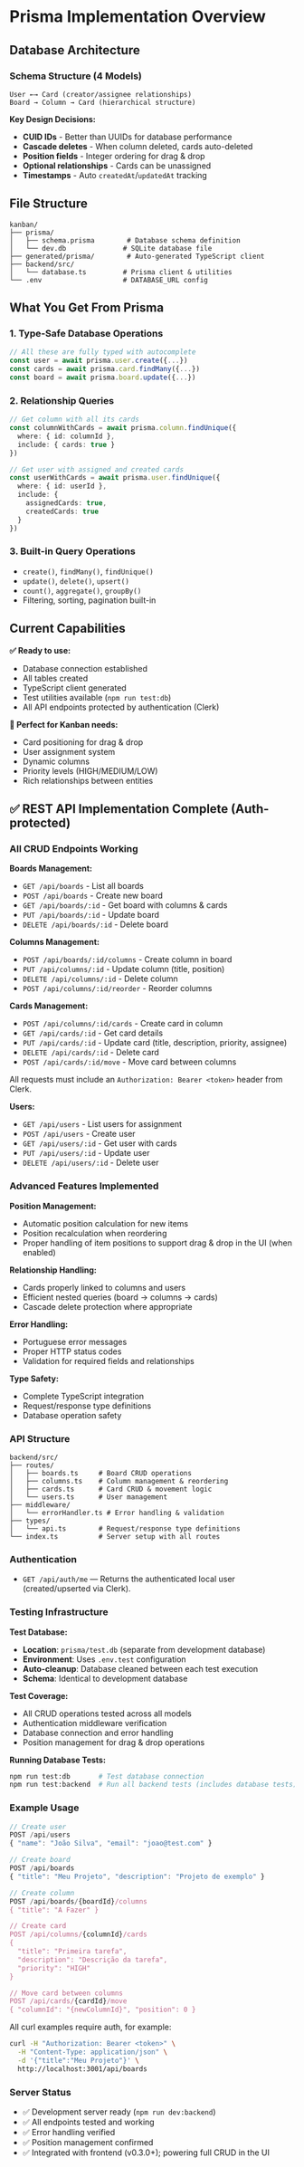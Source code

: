 # Prisma Implementation Overview

## **Database Architecture**

### **Schema Structure (4 Models)**
```prisma
User ←→ Card (creator/assignee relationships)
Board → Column → Card (hierarchical structure)
```

**Key Design Decisions:**
- **CUID IDs** - Better than UUIDs for database performance
- **Cascade deletes** - When column deleted, cards auto-deleted
- **Position fields** - Integer ordering for drag & drop
- **Optional relationships** - Cards can be unassigned
- **Timestamps** - Auto `createdAt`/`updatedAt` tracking

## **File Structure**
```
kanban/
├── prisma/
│   ├── schema.prisma        # Database schema definition
│   └── dev.db              # SQLite database file
├── generated/prisma/        # Auto-generated TypeScript client
├── backend/src/
│   └── database.ts         # Prisma client & utilities
└── .env                    # DATABASE_URL config
```

## **What You Get From Prisma**

### **1. Type-Safe Database Operations**
```typescript
// All these are fully typed with autocomplete
const user = await prisma.user.create({...})
const cards = await prisma.card.findMany({...})
const board = await prisma.board.update({...})
```

### **2. Relationship Queries**
```typescript
// Get column with all its cards
const columnWithCards = await prisma.column.findUnique({
  where: { id: columnId },
  include: { cards: true }
})

// Get user with assigned and created cards
const userWithCards = await prisma.user.findUnique({
  where: { id: userId },
  include: { 
    assignedCards: true,
    createdCards: true 
  }
})
```

### **3. Built-in Query Operations**
- `create()`, `findMany()`, `findUnique()`
- `update()`, `delete()`, `upsert()`
- `count()`, `aggregate()`, `groupBy()`
- Filtering, sorting, pagination built-in

## **Current Capabilities**

**✅ Ready to use:**
- Database connection established
- All tables created
- TypeScript client generated
- Test utilities available (`npm run test:db`)
- All API endpoints protected by authentication (Clerk)

**🎯 Perfect for Kanban needs:**
- Card positioning for drag & drop
- User assignment system
- Dynamic columns
- Priority levels (HIGH/MEDIUM/LOW)
- Rich relationships between entities

## **✅ REST API Implementation Complete (Auth-protected)**

### **All CRUD Endpoints Working**

**Boards Management:**
- `GET /api/boards` - List all boards
- `POST /api/boards` - Create new board
- `GET /api/boards/:id` - Get board with columns & cards
- `PUT /api/boards/:id` - Update board
- `DELETE /api/boards/:id` - Delete board

**Columns Management:**
- `POST /api/boards/:id/columns` - Create column in board
- `PUT /api/columns/:id` - Update column (title, position)
- `DELETE /api/columns/:id` - Delete column
- `POST /api/columns/:id/reorder` - Reorder columns

**Cards Management:**
- `POST /api/columns/:id/cards` - Create card in column
- `GET /api/cards/:id` - Get card details
- `PUT /api/cards/:id` - Update card (title, description, priority, assignee)
- `DELETE /api/cards/:id` - Delete card
- `POST /api/cards/:id/move` - Move card between columns

All requests must include an `Authorization: Bearer <token>` header from Clerk.

**Users:**
- `GET /api/users` - List users for assignment
- `POST /api/users` - Create user
- `GET /api/users/:id` - Get user with cards
- `PUT /api/users/:id` - Update user
- `DELETE /api/users/:id` - Delete user

### **Advanced Features Implemented**

**Position Management:**
- Automatic position calculation for new items
- Position recalculation when reordering
- Proper handling of item positions to support drag & drop in the UI (when enabled)

**Relationship Handling:**
- Cards properly linked to columns and users
- Efficient nested queries (board → columns → cards)
- Cascade delete protection where appropriate

**Error Handling:**
- Portuguese error messages
- Proper HTTP status codes
- Validation for required fields and relationships

**Type Safety:**
- Complete TypeScript integration
- Request/response type definitions
- Database operation safety

### **API Structure**
```
backend/src/
├── routes/
│   ├── boards.ts     # Board CRUD operations
│   ├── columns.ts    # Column management & reordering
│   ├── cards.ts      # Card CRUD & movement logic
│   └── users.ts      # User management
├── middleware/
│   └── errorHandler.ts # Error handling & validation
├── types/
│   └── api.ts        # Request/response type definitions
└── index.ts          # Server setup with all routes
```

### **Authentication**

- `GET /api/auth/me` — Returns the authenticated local user (created/upserted via Clerk).

### **Testing Infrastructure**

**Test Database:**
- **Location**: `prisma/test.db` (separate from development database)
- **Environment**: Uses `.env.test` configuration
- **Auto-cleanup**: Database cleaned between each test execution
- **Schema**: Identical to development database

**Test Coverage:**
- All CRUD operations tested across all models
- Authentication middleware verification
- Database connection and error handling
- Position management for drag & drop operations

**Running Database Tests:**
```bash
npm run test:db       # Test database connection
npm run test:backend  # Run all backend tests (includes database tests)
```

### **Example Usage**

```typescript
// Create user
POST /api/users
{ "name": "João Silva", "email": "joao@test.com" }

// Create board
POST /api/boards  
{ "title": "Meu Projeto", "description": "Projeto de exemplo" }

// Create column
POST /api/boards/{boardId}/columns
{ "title": "A Fazer" }

// Create card
POST /api/columns/{columnId}/cards
{ 
  "title": "Primeira tarefa", 
  "description": "Descrição da tarefa",
  "priority": "HIGH"
}

// Move card between columns
POST /api/cards/{cardId}/move
{ "columnId": "{newColumnId}", "position": 0 }
```

All curl examples require auth, for example:

```bash
curl -H "Authorization: Bearer <token>" \
  -H "Content-Type: application/json" \
  -d '{"title":"Meu Projeto"}' \
  http://localhost:3001/api/boards
```

### **Server Status**
- ✅ Development server ready (`npm run dev:backend`)
- ✅ All endpoints tested and working
- ✅ Error handling verified
- ✅ Position management confirmed
- ✅ Integrated with frontend (v0.3.0+); powering full CRUD in the UI
